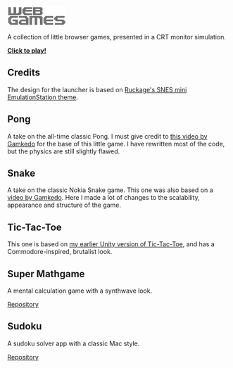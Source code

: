 ![WEB GAMES](_img/web-games.png?raw=true "WEB GAMES")

A collection of little browser games, presented in a CRT monitor simulation.

[**Click to play!**](https://tatuarvela.github.io/web-games)

## Credits

The design for the launcher is based
on [Ruckage's SNES mini EmulationStation theme](https://github.com/ruckage/es-theme-snes-mini).

## Pong

A take on the all-time classic Pong. I must give credit
to [this video by Gamkedo](https://www.youtube.com/watch?v=KoWqdEACyLI) for the base of this little game. I have
rewritten most of the code, but the physics are still slightly flawed.

## Snake

A take on the classic Nokia Snake game. This one was also based on
a [video by Gamkedo](https://www.youtube.com/watch?v=xGmXxpIj6vs). Here I made a lot of changes to the scalability,
appearance and structure of the game.

## Tic-Tac-Toe

This one is based on [my earlier Unity version of Tic-Tac-Toe](https://github.com/TatuArvela/Unity-Tic-Tac-Toe), and has
a Commodore-inspired, brutalist look.

## Super Mathgame

A mental calculation game with a synthwave look.

[Repository](https://github.com/TatuArvela/Super-Mathgame)

## Sudoku

A sudoku solver app with a classic Mac style.

[Repository](https://github.com/TatuArvela/Sudoku)
